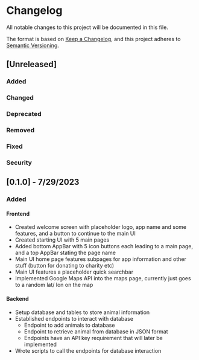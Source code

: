 # Changelog

All notable changes to this project will be documented in this file.

The format is based on [Keep a Changelog](https://keepachangelog.com/en/1.0.0/), and this project adheres to [Semantic Versioning](https://semver.org/spec/v2.0.0.html).

## [Unreleased]
### Added

### Changed

### Deprecated

### Removed

### Fixed

### Security

## [0.1.0] - 7/29/2023
### Added
#### Frontend 
- Created welcome screen with placeholder logo, app name and some features, and a button to continue to the main UI
- Created starting UI with 5 main pages
- Added bottom AppBar with 5 icon buttons each leading to a main page, and a top AppBar stating the page name
- Main UI home page features subpages for app information and other stuff (button for donating to charity etc)
- Main UI features a placeholder quick searchbar
- Implemented Google Maps API into the maps page, currently just goes to a random lat/ lon on the map 
#### Backend
- Setup database and tables to store animal information
- Established endpoints to interact with database
  - Endpoint to add animals to database
  - Endpoint to retrieve animal from database in JSON format
  - Endpoints have an API key requirement that will later be implemented
- Wrote scripts to call the endpoints for database interaction


